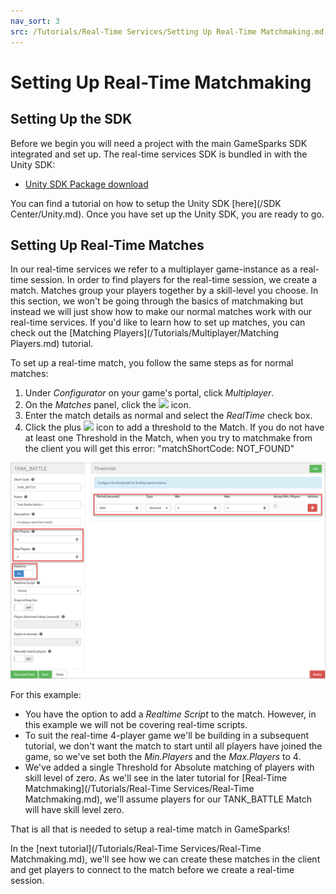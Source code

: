 ```yaml
---
nav_sort: 3
src: /Tutorials/Real-Time Services/Setting Up Real-Time Matchmaking.md
---
```


# Setting Up Real-Time Matchmaking

## Setting Up the SDK

Before we begin you will need a project with the main GameSparks SDK integrated and set up. The real-time services SDK is bundled in with the Unity SDK:
* [Unity SDK Package download](https://s3-eu-west-1.amazonaws.com/repo.gamesparks.net/unity-sdk/GameSparks_Unity.unitypackage)

You can find a tutorial on how to setup the Unity SDK [here](/SDK Center/Unity.md). Once you have set up the Unity SDK, you are ready to go.

## Setting Up Real-Time Matches

In our real-time services we refer to a multiplayer game-instance as a real-time session. In order to find players for the real-time session, we create a match.
Matches group your players together by a skill-level you choose. In this section, we won't be going through the basics of matchmaking but instead we will just show how to make our normal matches work with our real-time services. If you'd like to learn how to set up matches, you can check out the [Matching Players](/Tutorials/Multiplayer/Matching Players.md) tutorial.

To set up a real-time match, you follow the same steps as for normal matches:

1. Under *Configurator* on your game's portal, click *Multiplayer*.
2. On the *Matches* panel, click the ![](/img/fa/plus.png) icon.
3. Enter the match details as normal and select the *RealTime* check box.
4. Click the plus ![](/img/fa/plus.png) icon to add a threshold to the Match. If you do not have at least one Threshold in the Match, when you try to matchmake from the client you will get this error: "matchShortCode: NOT_FOUND"

![](img/RTSDK/4.png)

For this example:
* You have the option to add a *Realtime Script* to the match. However, in this example we will not be covering real-time scripts.
* To suit the real-time 4-player game we'll be building in a subsequent tutorial, we don't want the match to start until all players have joined the game, so we've set both the *Min.Players* and the *Max.Players* to 4.
* We've added a single Threshold for Absolute matching of players with skill level of zero. As we'll see in the later tutorial for [Real-Time Matchmaking](/Tutorials/Real-Time Services/Real-Time Matchmaking.md), we'll assume players for our TANK_BATTLE Match will have skill level zero.


That is all that is needed to setup a real-time match in GameSparks!

In the [next tutorial](/Tutorials/Real-Time Services/Real-Time Matchmaking.md), we'll see how we can create these matches in the client and get players to connect to the match before we create a real-time session.
